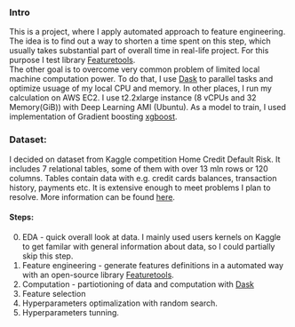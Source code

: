 ### Intro
This is a project, where I apply automated approach to feature engineering. The idea is to find out a way to shorten a time spent on this step, which usually takes substantial part of overall time in real-life project. For this purpose I test library [Featuretools](https://www.featuretools.com/).      
The other goal is to overcome very common problem of limited local machine computation power. To do that, I use [Dask](http://dask.pydata.org/en/latest/docs.html) to parallel tasks and optimize usuage of my local CPU and memory. In other places, I run my calculation on AWS EC2. I use t2.2xlarge instance (8 vCPUs and 32 Memory(GiB)) with Deep Learning AMI (Ubuntu). 
As a model to train, I used implementation of Gradient boosting [xgboost](https://xgboost.readthedocs.io/en/latest/index.html).

### Dataset:
I decided on dataset from Kaggle competition Home Credit Default Risk. 
It includes 7 relational tables, some of them with over 13 mln rows or 120 columns. Tables contain data with e.g. credit cards balances, transaction history, payments etc. It is extensive enough to meet problems I plan to resolve.
More information can be found [here](https://www.kaggle.com/c/home-credit-default-risk). 

#### Steps:
0. EDA - quick overall look at data. I mainly used users kernels on Kaggle to get familar with general information about data, so I could partially skip this step.
1. Feature engineering - generate features definitions in a automated way with an open-source library [Featuretools](https://www.featuretools.com/). 
2. Computation - partiotioning of data and computation with [Dask](http://dask.pydata.org/en/latest/docs.html)
3. Feature selection
4. Hyperparameters optimalization with random search.
5. Hyperparameters tunning.
